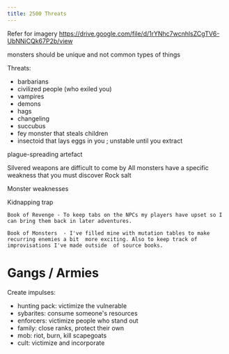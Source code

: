 ```yaml
---
title: 2500 Threats
---
```

Refer for imagery 
https://drive.google.com/file/d/1rYNhc7wcnhlsZCgTV6-UbNNiCQk67P2b/view

monsters should be unique and not common types of things 

Threats: 
- barbarians 
- civilized people (who exiled you)
- vampires 
- demons 
- hags 
- changeling 
- succubus
- fey monster that steals children 
- insectoid that lays eggs in you ; unstable until you extract 

plague-spreading artefact 

Silvered weapons are difficult to come by 
All monsters have a specific weakness that you must discover 
Rock salt 

Monster weaknesses 

Kidnapping trap

    Book of Revenge - To keep tabs on the NPCs my players have upset so I can bring them back in later adventures.

    Book of Monsters  - I've filled mine with mutation tables to make recurring enemies a bit  more exciting. Also to keep track of improvisations I've made outside  of source books.


# Gangs / Armies
Create impulses: 
- hunting pack: victimize the vulnerable
- sybarites: consume someone's resources
- enforcers: victimize people who stand out 
- family: close ranks, protect their own
- mob: riot, burn, kill scapegoats
- cult: victimize and incorporate 


